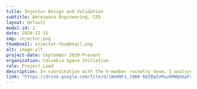 ```yaml
---
title: Injector Design and Validation
subtitle: Aerospace Engineering, CFD
layout: default
modal-id: 1
date: 2020-12-31
img: injector.png
thumbnail: injector-thumbnail.png
alt: image-alt
project-date: September 2020-Present
organization: Columbia Space Initiative
role: Project Lead
description: In coordination with the 6-member rocketry team, I analyzed and optimized the fuel injector design for a hybrid sounding rocket motor using SolidWorks and ANSYS Fluent to minimize weight and improve combustion efficiency.
link: "https://drive.google.com/file/d/1WoKWts_2dW8-6DtBqIoMuu8HWqGmaFrk/view?usp=sharing"
---
```

